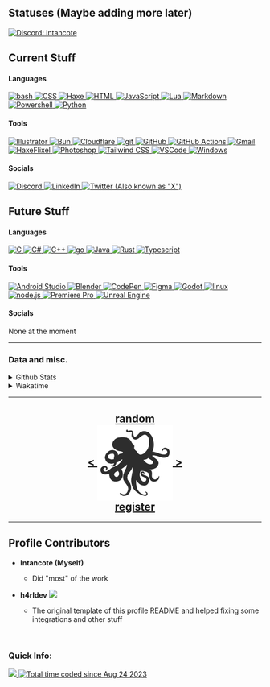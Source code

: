 <!---
intancote/intancote is a ✨ special ✨ repository because its `README.md` (this file) appears on your GitHub profile.
You can click the Preview link to take a look at your changes.
--->

## Statuses (Maybe adding more later)

[![Discord: intancote](https://discord.c99.nl/widget/theme-4/416968141869154304.png)](https://discord.com/users/416968141869154304)

<!--[![last.fm](https://lastfm-recently-played.vercel.app/api?user=intancote&count=1)](https://www.last.fm/user/intancote)
Funny last.fm shiz
--->

## Current Stuff

<h4>Languages</h4>
    <a href="https://en.wikipedia.org/wiki/Bash_(Unix_shell)">
        <img src="https://skillicons.dev/icons?i=bash" alt="bash">
    </a>
    <a href="https://developer.mozilla.org/en-US/docs/Web/CSS">
        <img src="https://skillicons.dev/icons?i=css" alt="CSS">
    </a>
    <a href="https://haxe.org/">
        <img src="https://skillicons.dev/icons?i=haxe" alt="Haxe">
    </a>
    <a href="https://developer.mozilla.org/en-US/docs/Web/HTML">
        <img src="https://skillicons.dev/icons?i=html" alt="HTML">
    </a>
    <a href="https://developer.mozilla.org/en-US/docs/Web/JavaScript">
        <img src="https://skillicons.dev/icons?i=js" alt="JavaScript">
    </a>
    <a href="https://www.lua.org/">
        <img src="https://skillicons.dev/icons?i=lua" alt="Lua">
    </a>
    <a href="https://en.wikipedia.org/wiki/Markdown">
        <img src="https://skillicons.dev/icons?i=md" alt="Markdown">
    </a>
    <a href="https://learn.microsoft.com/en-us/powershell/">
        <img src="https://skillicons.dev/icons?i=powershell" alt="Powershell">
    </a>
    <a href="https://www.python.org/">
        <img src="https://skillicons.dev/icons?i=py" alt="Python">
    </a>

<h4>Tools</h4>
    <a href="https://www.adobe.com/products/illustrator.html">
        <img src="https://skillicons.dev/icons?i=ai" alt="Illustrator">
    </a>
    <a href="https://bun.sh/">
        <img src="https://skillicons.dev/icons?i=bun" alt="Bun">
    </a>
    <a href="https://www.cloudflare.com/">
        <img src="https://skillicons.dev/icons?i=cf" alt="Cloudflare">
    </a>
    <a href="https://git-scm.com/">
        <img src="https://skillicons.dev/icons?i=git" alt="git">
    </a>
    <a href="https://github.com/Intancote/">
        <img src="https://skillicons.dev/icons?i=github" alt="GitHub">
    </a>
    <a href="https://github.com/features/actions">
        <img src="https://skillicons.dev/icons?i=githubactions" alt="GitHub Actions">
    </a>
    <a href="https://mail.google.com/">
        <img src="https://skillicons.dev/icons?i=gmail" alt="Gmail">
    </a>
    <a href="https://haxeflixel.com/">
        <img src="https://skillicons.dev/icons?i=haxeflixel" alt="HaxeFlixel">
    </a>
    <a href="https://www.adobe.com/products/photoshop.html">
        <img src="https://skillicons.dev/icons?i=ps" alt="Photoshop">
    </a>
    <a href="https://tailwindcss.com/">
        <img src="https://skillicons.dev/icons?i=tailwind" alt="Tailwind CSS">
    </a>
    <a href="https://github.com/microsoft/vscode">
        <img src="https://skillicons.dev/icons?i=vscode" alt="VSCode">
    </a>
    <a href="https://www.microsoft.com/en-us/windows/">
        <img src="https://skillicons.dev/icons?i=windows" alt="Windows">
    </a>

<h4>Socials</h4>
    <a href="https://discord.com/users/416968141869154304">
        <img src="https://skillicons.dev/icons?i=discord" alt="Discord">
    </a>
    <a href="https://www.linkedin.com/in/sepand-sadraei-javahery/">
        <img src="https://skillicons.dev/icons?i=linkedin" alt="LinkedIn">
    </a>
    <a href="https://twitter.com/Real_Intancote">
        <img src="https://skillicons.dev/icons?i=twitter" alt='Twitter (Also known as "X")'>
    </a>

<h2>Future Stuff</h2>

<h4>Languages</h4>
    <a href="https://en.wikipedia.org/wiki/C_(programming_language)">
        <img src="https://skillicons.dev/icons?i=c" alt="C" />
    </a>
    <a href="https://learn.microsoft.com/en-us/dotnet/csharp/">
        <img src="https://skillicons.dev/icons?i=cs" alt="C#">
    </a>
    <a href="https://cplusplus.com">
        <img src="https://skillicons.dev/icons?i=cpp" alt="C++" />
    </a>
    <a href="https://go.dev/">
        <img src="https://skillicons.dev/icons?i=go" alt="go" />
    </a>
    <a href="https://java.com">
        <img src="https://skillicons.dev/icons?i=java" alt="Java">
    </a>
    <a href="https://www.rust-lang.org/">
        <img src="https://skillicons.dev/icons?i=rust" alt="Rust">
    </a>
    <a href="https://www.typescriptlang.org/">
        <img src="https://skillicons.dev/icons?i=ts" alt="Typescript">
    </a>

<h4>Tools</h4>
    <a href="https://developer.android.com/studio">
        <img src="https://skillicons.dev/icons?i=androidstudio" alt="Android Studio">
    </a>
    <a href="https://www.blender.org/">
        <img src="https://skillicons.dev/icons?i=blender" alt="Blender">
    </a>
    <a href="https://codepen.io/">
        <img src="https://skillicons.dev/icons?i=codepen" alt="CodePen">
    </a>
    <a href="https://www.figma.com/">
        <img src="https://skillicons.dev/icons?i=figma" alt="Figma">
    </a>
    <a href="https://godotengine.org/">
        <img src="https://skillicons.dev/icons?i=godot" alt="Godot">
    </a>
    <a href="https://www.linuxfoundation.org/">
        <img src="https://skillicons.dev/icons?i=linux" alt="linux">
    </a>
    <a href="https://nodejs.org/">
        <img src="https://skillicons.dev/icons?i=nodejs" alt="node.js">
    </a>
    <a href="https://www.adobe.com/products/premiere.html">
        <img src="https://skillicons.dev/icons?i=pr" alt="Premiere Pro">
    </a>
    <a href="https://www.unrealengine.com/">
        <img src="https://skillicons.dev/icons?i=unreal" alt="Unreal Engine">
    </a>

<h4>Socials</h4>
None at the moment

---

<h3>Data and misc.</h3>

<details>
    <summary>Github Stats</summary>
    <img src="https://github-readme-stats.vercel.app/api?username=Intancote&show=reviews,discussions_started,discussions_answered,prs_merged,prs_merged_percentage&custom_title=Intancote's+GitHub+Stats&show_icons=true&number_format=long&include_all_commits=true&theme=tokyonight&bg_color=00000000" alt="Github Stats">
    <h4></h4>
    <details>
        <summary>Advanced Stats (Github Metrics)</summary>
            <img src= "./github-metrics.svg" alt="My Github Metrics">
    </details>
</details>

<details>
    <summary>Wakatime</summary>
<!--START_SECTION:waka-->

```haxe
From: 23 August 2023 - To: 23 October 2025

Total Time: 115 hrs 28 mins

CSS              20 hrs 38 mins  >>>>=--------------------   17.87 %
Haxe             19 hrs 46 mins  >>>>=--------------------   17.12 %
HTML             16 hrs 7 mins   >>>=---------------------   13.97 %
Markdown         13 hrs          >>>----------------------   11.27 %
Bash             9 hrs 9 mins    >>-----------------------   07.93 %
Python           6 hrs 20 mins   >=-----------------------   05.49 %
JavaScript       5 hrs 29 mins   >------------------------   04.75 %
C                3 hrs 46 mins   >------------------------   03.27 %
YAML             2 hrs 48 mins   =------------------------   02.43 %
Go               2 hrs 31 mins   =------------------------   02.19 %
Lua              2 hrs 14 mins   =------------------------   01.94 %
Astro            2 hrs 12 mins   =------------------------   01.91 %
Other            2 hrs 3 mins    =------------------------   01.79 %
Text             1 hr 26 mins    =------------------------   01.24 %
XML              1 hr 19 mins    =------------------------   01.14 %
Git Config       59 mins         -------------------------   00.86 %
JSON             54 mins         -------------------------   00.78 %
Svelte           53 mins         -------------------------   00.77 %
Rust             52 mins         -------------------------   00.76 %
C#               34 mins         -------------------------   00.49 %
Ezhil            30 mins         -------------------------   00.44 %
VBScript         24 mins         -------------------------   00.36 %
TSConfig         14 mins         -------------------------   00.20 %
GLSL             12 mins         -------------------------   00.18 %
Nix              11 mins         -------------------------   00.16 %
Makefile         10 mins         -------------------------   00.16 %
Assembly         8 mins          -------------------------   00.12 %
TypeScript       7 mins          -------------------------   00.11 %
TOML             4 mins          -------------------------   00.07 %
Git              4 mins          -------------------------   00.06 %
PowerShell       2 mins          -------------------------   00.04 %
GDScript         2 mins          -------------------------   00.04 %
Brainfuck        2 mins          -------------------------   00.03 %
INI              1 min           -------------------------   00.03 %
ActionScript 3   1 min           -------------------------   00.02 %
Image (svg)      0 secs          -------------------------   00.01 %
CSV              0 secs          -------------------------   00.00 %
```

<!--END_SECTION:waka-->
</details>

---

<h2 align="center">
    <a href=https://octo-ring.com/p/Intancote/random>
            random
    </a>
    <br>
    <a href="https://octo-ring.com/p/Intancote/prev">
        <
    </a>
    <a href="https://octo-ring.com/">
        <img align="center" src=".resources/octopus.svg" height="150px" />
    </a>
    <a href="https://octo-ring.com/p/Intancote/next">
        >
    </a>
    <br>
    <a href="https://octo-ring/register">
            register
    </a>
</h2>

---

<h2 align="left">Profile Contributors</h2>

* **Intancote (Myself)**
    * Did "most" of the work

* **h4rldev**
    <a href="https://github.com/h4rldev">
        <img src="https://komarev.com/ghpvc/?username=h4rldev&color=404eed&style=flat-square"/>
    </a>
    * The original template of this profile README and helped fixing some integrations and other stuff

<br>

### Quick Info:

<a href="https://github.com/Intancote">
    <img src="https://komarev.com/ghpvc/?username=Intancote&color=404eed&style=flat-square"/>
</a>

<a href="https://wakatime.com/@36e9bae9-611b-48d9-bdac-592592cefa3a">
    <img src="https://wakatime.com/badge/user/36e9bae9-611b-48d9-bdac-592592cefa3a.svg?style=flat-square" alt="Total time coded since Aug 24 2023"/>
</a>

